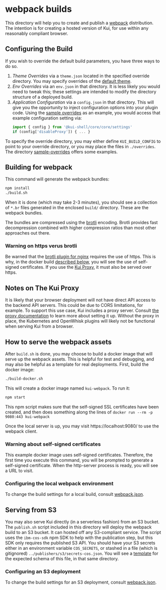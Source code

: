 # webpack builds

This directory will help you to create and publish a
[webpack](https://webpack.js.org/) distribution. The intention is for
creating a hosted version of Kui, for use within any reasonably
compliant browser.

## Configuring the Build

If you wish to override the default build parameters, you have three
ways to do so.

1. *Theme Overrides* via a `theme.json` located in the specified
   override directory. You may specify overrides of the [default
   theme](../../defaults/themes/kui.json).
2. *Env Overrides* via an `env.json` in that directory. It is less
   likely you would need to tweak this; these settings are intended to
   modify the directory structure of a deployed build.
3. *Application Configuration* via a `config.json` in that
   directory. This will give you the opportunity to inject
   configuration options into your plugin code. Using the [sample overrides](sample-overrides/config.json) as an example,
   you would access that example configuration setting via:
   ```typescript
   import { config } from '@kui-shell/core/core/settings'
   if (config['disableProxy']) { ... }
   ```

To specify the override directory, you may either define
`KUI_BUILD_CONFIG` to point to your override directory, or you may
place the files in `./overrides`. The directory
[sample-overrides](./sample-overrides) offers some examples.

## Building for webpack

This command will generate the webpack bundles:

```bash
npm install
./build.sh
```

When it is done (which may take 2-3 minutes), you should see a
collection of `*.br` files generated in the enclosed `build/`
directory. These are the webpack bundles.

The bundles are compressed using the
[brotli](https://en.wikipedia.org/wiki/Brotli) encoding. Brotli
provides fast decompression combined with higher compression ratios
than most other approaches out there.

### Warning on https verus brotli

Be warned that the [brotli plugin for
nginx](https://github.com/google/ngx_brotli) requires the use of
https. This is why, in the docker build [described
below](#how-to-serve-the-webpack-assets), you will see the use of
self-signed certificates. If you use the [Kui
Proxy](#notes-on-the-kui-proxy), it must also be served over https.

## Notes on The Kui Proxy

It is likely that your browser deployment will not have direct API
access to the backend API servers. This could be due to CORS
limitations, for example. To support this use case, Kui includes a
proxy server. Consult [the proxy
documentation](../../../proxy/README.md) to learn more about setting
it up. Without the proxy in place, the Kubernetes and OpenWhisk
plugins will likely not be functional when serving Kui from a browser.

## How to serve the webpack assets

After `build.sh` is done, you may choose to build a docker image that
will serve up the webpack assets. This is helpful for test and
debugging, and may also be helpful as a template for real
deployments. First, build the docker image:

```bash
./build-docker.sh
```

This will create a docker image named `kui-webpack`. To run it:

```bash
npm start
```

This npm script makes sure that the self-signed SSL certificates have
been created, and then does something along the lines of `docker run
--rm -p 9080:443 kui-webpack`

Once the local server is up, you may visit https://localhost:9080/ to
use the webpack client.

### Warning about self-signed certificates

This example docker image uses self-signed certificates.  Therefore,
the first time you execute this command, you will be prompted to
generate a self-signed certificate. When the http-server process is
ready, you will see a URL to visit.

### Configuring the local webpack environment

To change the build settings for a local build, consult
[webpack.json](../../app/config/envs/webpack.json).

## Serving from S3

You may also serve Kui directly (in a serverless fashion) from an S3
bucket.  The `publish.sh` script included in this directory will
deploy the webpack build to an S3 bucket. It can hosted off any
S3-compliant service. The script uses the `ibm-cos-sdk` npm SDK to
help with the publication step, but this SDK only requires the
published S3 API. You should have your S3 secrets either in an
environment variable `COS_SECRETS`, or stashed in a file (which is
gitignored) `../publishers/s3/secrets-cos.json`. You will see a
[template](../publishers/s3/secrets-cos-template.json) for the
expected schema of this file, in that same directory.

### Configuring an S3 deployment

To change the build settings for an S3 deployment, consult
[webpack.json](../../app/config/envs/webpack.json).
